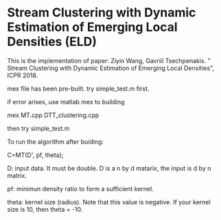 # Stream Clustering with Dynamic Estimation of Emerging Local Densities (ELD)

This is the implementation of paper:
Ziyin Wang, Gavriil Tsechpenakis. " Stream Clustering with Dynamic Estimation of Emerging Local Densities", ICPR 2018.

mex file has been pre-built.
try simple_test.m first.

if error arises, use matlab mex to building

mex MT.cpp DTT_clustering.cpp

then try simple_test.m


To run the algorithm after buiding:

C=MT(D', pf, theta);

D: input data. It must be double. D is a n by d matarix, the input is d by n matrix.

pf: minimun density ratio to form a sufficient kernel.

theta: kernel size (radius). Note that this value is negative. If your kernel size is 10, then theta = -10.
